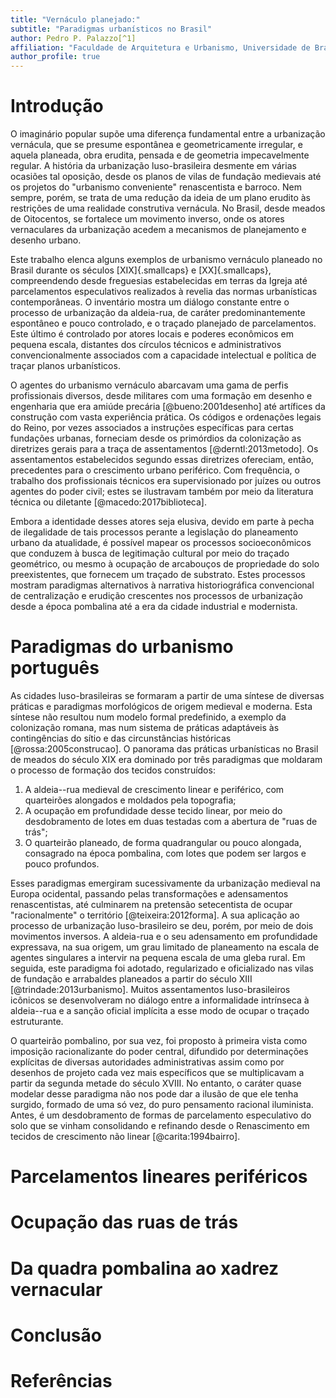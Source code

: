 ```yaml
---
title: "Vernáculo planejado:"
subtitle: "Paradigmas urbanísticos no Brasil"
author: Pedro P. Palazzo[^1]
affiliation: "Faculdade de Arquitetura e Urbanismo, Universidade de Brasília"
author_profile: true
---
```


<!--Máximo 5000 palavras-->

# Introdução #

O imaginário popular supõe uma diferença fundamental entre a urbanização
vernácula, que se presume espontânea e geometricamente irregular, e
aquela planeada, obra erudita, pensada e de geometria impecavelmente
regular. A história da urbanização luso-brasileira desmente em várias
ocasiões tal oposição, desde os planos de vilas de fundação medievais
até os projetos do "urbanismo conveniente" renascentista e barroco. Nem
sempre, porém, se trata de uma redução da ideia de um plano erudito às
restrições de uma realidade construtiva vernácula. No Brasil, desde
meados de Oitocentos, se fortalece um movimento inverso, onde os atores
vernaculares da urbanização acedem a mecanismos de planejamento e
desenho urbano. 

Este trabalho elenca alguns exemplos de urbanismo vernáculo planeado no
Brasil durante os séculos [XIX]{.smallcaps} e [XX]{.smallcaps},
compreendendo desde freguesias estabelecidas em terras da Igreja até
parcelamentos especulativos realizados à revelia das normas urbanísticas
contemporâneas. O inventário mostra um diálogo constante entre o
processo de urbanização da aldeia-rua, de caráter predominantemente
espontâneo e pouco controlado, e o traçado planejado de parcelamentos.
Este último é controlado por atores locais e poderes econômicos em
pequena escala, distantes dos círculos técnicos e administrativos
convencionalmente associados com a capacidade intelectual e política de
traçar planos urbanísticos.

O agentes do urbanismo vernáculo abarcavam uma gama de perfis
profissionais diversos, desde militares com uma formação em desenho e
engenharia que era amiúde precária [@bueno:2001desenho] até artífices da
construção com vasta experiência prática. Os códigos e ordenações legais
do Reino, por vezes associados a instruções específicas para certas
fundações urbanas, forneciam desde os primórdios da colonização as
diretrizes gerais para a traça de assentamentos [@derntl:2013metodo]. Os
assentamentos estabelecidos segundo essas diretrizes ofereciam, então,
precedentes para o crescimento urbano periférico. Com frequência, o
trabalho dos profissionais técnicos era supervisionado por juízes ou
outros agentes do poder civil; estes se ilustravam também por meio da
literatura técnica ou diletante [@macedo:2017biblioteca].

Embora a identidade desses atores seja elusiva, devido em parte à pecha
de ilegalidade de tais processos perante a legislação do planeamento
urbano da atualidade, é possível mapear os processos socioeconômicos que
conduzem à busca de legitimação cultural por meio do traçado geométrico,
ou mesmo à ocupação de arcabouços de propriedade do solo preexistentes,
que fornecem um traçado de substrato. Estes processos mostram paradigmas
alternativos à narrativa historiográfica convencional de centralização e
erudição crescentes nos processos de urbanização desde a época pombalina
até a era da cidade industrial e modernista.

# Paradigmas do urbanismo português #

<!--Teixeira e Rossa "urbanismo" vs "cidade portuguesa"-->

As cidades luso-brasileiras se formaram a partir de uma síntese de
diversas práticas e paradigmas morfológicos de origem medieval e
moderna. Esta síntese não resultou num modelo formal predefinido, a
exemplo da colonização romana, mas num sistema de práticas adaptáveis às
contingências do sítio e das circunstâncias históricas
[@rossa:2005construcao]. O panorama das práticas urbanísticas no Brasil
de meados do século XIX era dominado por três paradigmas que moldaram o
processo de formação dos tecidos construídos:

1. A aldeia--rua medieval de crescimento linear e periférico, com
   quarteirões alongados e moldados pela topografia;
2. A ocupação em profundidade desse tecido linear, por meio do
   desdobramento de lotes em duas testadas com a abertura de "ruas de
   trás";
3. O quarteirão planeado, de forma quadrangular ou pouco alongada,
   consagrado na época pombalina, com lotes que podem ser largos e pouco
   profundos.

Esses paradigmas emergiram sucessivamente da urbanização medieval na
Europa ocidental, passando pelas transformações e adensamentos
renascentistas, até culminarem na pretensão setecentista de ocupar
"racionalmente" o território [@teixeira:2012forma]. A sua aplicação ao
processo de urbanização luso-brasileiro se deu, porém, por meio de dois
movimentos inversos. A aldeia-rua e o seu adensamento em profundidade
expressava, na sua origem, um grau limitado de planeamento na escala de
agentes singulares a intervir na pequena escala de uma gleba rural. Em
seguida, este paradigma foi adotado, regularizado e oficializado nas
vilas de fundação e arrabaldes planeados a partir do século XIII
[@trindade:2013urbanismo]. Muitos assentamentos luso-brasileiros
icônicos se desenvolveram no diálogo entre a informalidade intrínseca à
aldeia--rua e a sanção oficial implícita a esse modo de ocupar o traçado
estruturante.

O quarteirão pombalino, por sua vez, foi proposto à primeira vista como
imposição racionalizante do poder central, difundido por determinações
explícitas de diversas autoridades administrativas assim como por
desenhos de projeto cada vez mais específicos que se multiplicavam a
partir da segunda metade do século XVIII. No entanto, o caráter quase
modelar desse paradigma não nos pode dar a ilusão de que ele tenha
surgido, formado de uma só vez, do puro pensamento racional iluminista.
Antes, é um desdobramento de formas de parcelamento especulativo do solo
que se vinham consolidando e refinando desde o Renascimento em tecidos
de crescimento não linear [@carita:1994bairro].

# Parcelamentos lineares periféricos #

<!--Santo Antônio Além do Carmo, Rossio do RJ-->

# Ocupação das ruas de trás #

<!--Rua Nova, Pirenópolis-->

# Da quadra pombalina ao xadrez vernacular #

<!--Crato, periferia de São Luís, Planaltina-->

# Conclusão #

# Referências #

[^1]: Professor associado da Faculdade de Arquitetura e Urbanismo da
Universidade de Brasília.
